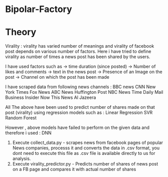 # Bipolar-Factory
# Theory
Virality : virality has varied number of meanings and virality of facebook post depends on various number of factors. Here i have tried to define virality as number of times a news post has been shared by the users. 

I have used factors such as 
-> time duration (since posted) 
-> Number of likes and comments
-> text in the news post 
-> Presence of an Image on the post
-> Channel on which the post has been made

I have scraped data from following news channels : 
BBC news
CNN
New York Times
Fox News
ABC News
Huffington Post
NBC News
Time
Daily Mail
Business Insider
Now This News
Al Jazeera

All The above have been used to predict number of shares made on that post (virality) using regression models such as : 
Linear Regression
SVR
Random Forest

However , above models have failed to perform on the given data and therefore i used : DNN

1. Execute collect_data.py - scrapes news from facebook pages of popular News companies, processs it and converts the data in .csv format, you dont need to execute this file as .csv file is available directly to us for analysis.
2. Execute virality_predictor.py - Predicts number of shares of news post on a FB page and compares it with actual number of shares
